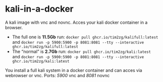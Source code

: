 # kali-in-a-docker
A kali image with vnc and novnc.
Acces your kali docker container in a browser.
- The full one is **11.5Gb** run: `docker pull ghcr.io/tim2zg/kalifull:latest` and  `docker run -p 5900:5900 -p 8081:8081 --tty --interactive ghcr.io/tim2zg/kalifull:latest`
- The “normal” is **2.7Gb**  run: `docker pull ghcr.io/tim2zg/kali:latest` and  `docker run -p 5900:5900 -p 8081:8081 --tty --interactive ghcr.io/tim2zg/kali:latest`

You install a full kali system in a docker container and can acces via webrowser or vnc.
Ports: *5900* vnc and *8081* novnc
